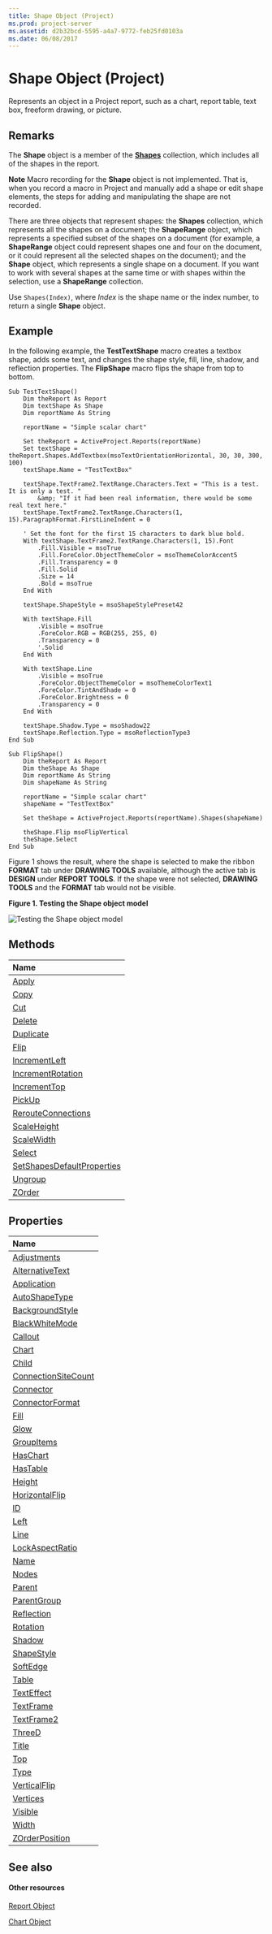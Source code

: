 ```yaml
---
title: Shape Object (Project)
ms.prod: project-server
ms.assetid: d2b32bcd-5595-a4a7-9772-feb25fd0103a
ms.date: 06/08/2017
---
```



# Shape Object (Project)
Represents an object in a Project report, such as a chart, report table, text box, freeform drawing, or picture.
 

## Remarks

The **Shape** object is a member of the **[Shapes](shapes-object-project.md)** collection, which includes all of the shapes in the report.
 

 

 **Note**  Macro recording for the **Shape** object is not implemented. That is, when you record a macro in Project and manually add a shape or edit shape elements, the steps for adding and manipulating the shape are not recorded.
 

There are three objects that represent shapes: the **Shapes** collection, which represents all the shapes on a document; the **ShapeRange** object, which represents a specified subset of the shapes on a document (for example, a **ShapeRange** object could represent shapes one and four on the document, or it could represent all the selected shapes on the document); and the **Shape** object, which represents a single shape on a document. If you want to work with several shapes at the same time or with shapes within the selection, use a **ShapeRange** collection.
 

 
Use  `Shapes(Index)`, where  _Index_ is the shape name or the index number, to return a single **Shape** object.
 

 

## Example

In the following example, the **TestTextShape** macro creates a textbox shape, adds some text, and changes the shape style, fill, line, shadow, and reflection properties. The **FlipShape** macro flips the shape from top to bottom.
 

 

```
Sub TestTextShape()
    Dim theReport As Report
    Dim textShape As Shape
    Dim reportName As String
    
    reportName = "Simple scalar chart"
    
    Set theReport = ActiveProject.Reports(reportName)
    Set textShape = theReport.Shapes.AddTextbox(msoTextOrientationHorizontal, 30, 30, 300, 100)
    textShape.Name = "TestTextBox"
    
    textShape.TextFrame2.TextRange.Characters.Text = "This is a test. It is only a test. " _
        &amp; "If it had been real information, there would be some real text here."
    textShape.TextFrame2.TextRange.Characters(1, 15).ParagraphFormat.FirstLineIndent = 0
    
    ' Set the font for the first 15 characters to dark blue bold.
    With textShape.TextFrame2.TextRange.Characters(1, 15).Font
        .Fill.Visible = msoTrue
        .Fill.ForeColor.ObjectThemeColor = msoThemeColorAccent5
        .Fill.Transparency = 0
        .Fill.Solid
        .Size = 14
        .Bold = msoTrue
    End With
    
    textShape.ShapeStyle = msoShapeStylePreset42
    
    With textShape.Fill
        .Visible = msoTrue
        .ForeColor.RGB = RGB(255, 255, 0)
        .Transparency = 0
        '.Solid
    End With
   
    With textShape.Line
        .Visible = msoTrue
        .ForeColor.ObjectThemeColor = msoThemeColorText1
        .ForeColor.TintAndShade = 0
        .ForeColor.Brightness = 0
        .Transparency = 0
    End With

    textShape.Shadow.Type = msoShadow22
    textShape.Reflection.Type = msoReflectionType3
End Sub

Sub FlipShape()
    Dim theReport As Report
    Dim theShape As Shape
    Dim reportName As String
    Dim shapeName As String
    
    reportName = "Simple scalar chart"
    shapeName = "TestTextBox"
    
    Set theShape = ActiveProject.Reports(reportName).Shapes(shapeName)

    theShape.Flip msoFlipVertical
    theShape.Select
End Sub
```

Figure 1 shows the result, where the shape is selected to make the ribbon **FORMAT** tab under **DRAWING TOOLS** available, although the active tab is **DESIGN** under **REPORT TOOLS**. If the shape were not selected, **DRAWING TOOLS** and the **FORMAT** tab would not be visible.
 

 

**Figure 1. Testing the Shape object model**

 
![Testing the Shape object model](images/pj15_VBA_ShapeObject.gif)
 

 

## Methods



|**Name**|
|:-----|
|[Apply](shape-apply-method-project.md)|
|[Copy](shape-copy-method-project.md)|
|[Cut](shape-cut-method-project.md)|
|[Delete](shape-delete-method-project.md)|
|[Duplicate](shape-duplicate-method-project.md)|
|[Flip](shape-flip-method-project.md)|
|[IncrementLeft](shape-incrementleft-method-project.md)|
|[IncrementRotation](shape-incrementrotation-method-project.md)|
|[IncrementTop](shape-incrementtop-method-project.md)|
|[PickUp](shape-pickup-method-project.md)|
|[RerouteConnections](shape-rerouteconnections-method-project.md)|
|[ScaleHeight](shape-scaleheight-method-project.md)|
|[ScaleWidth](shape-scalewidth-method-project.md)|
|[Select](shape-select-method-project.md)|
|[SetShapesDefaultProperties](shape-setshapesdefaultproperties-method-project.md)|
|[Ungroup](shape-ungroup-method-project.md)|
|[ZOrder](shape-zorder-method-project.md)|

## Properties



|**Name**|
|:-----|
|[Adjustments](shape-adjustments-property-project.md)|
|[AlternativeText](shape-alternativetext-property-project.md)|
|[Application](shape-application-property-project.md)|
|[AutoShapeType](shape-autoshapetype-property-project.md)|
|[BackgroundStyle](shape-backgroundstyle-property-project.md)|
|[BlackWhiteMode](shape-blackwhitemode-property-project.md)|
|[Callout](shape-callout-property-project.md)|
|[Chart](shape-chart-property-project.md)|
|[Child](shape-child-property-project.md)|
|[ConnectionSiteCount](shape-connectionsitecount-property-project.md)|
|[Connector](shape-connector-property-project.md)|
|[ConnectorFormat](shape-connectorformat-property-project.md)|
|[Fill](shape-fill-property-project.md)|
|[Glow](shape-glow-property-project.md)|
|[GroupItems](shape-groupitems-property-project.md)|
|[HasChart](shape-haschart-property-project.md)|
|[HasTable](shape-hastable-property-project.md)|
|[Height](shape-height-property-project.md)|
|[HorizontalFlip](shape-horizontalflip-property-project.md)|
|[ID](shape-id-property-project.md)|
|[Left](shape-left-property-project.md)|
|[Line](shape-line-property-project.md)|
|[LockAspectRatio](shape-lockaspectratio-property-project.md)|
|[Name](shape-name-property-project.md)|
|[Nodes](shape-nodes-property-project.md)|
|[Parent](shape-parent-property-project.md)|
|[ParentGroup](shape-parentgroup-property-project.md)|
|[Reflection](shape-reflection-property-project.md)|
|[Rotation](shape-rotation-property-project.md)|
|[Shadow](shape-shadow-property-project.md)|
|[ShapeStyle](shape-shapestyle-property-project.md)|
|[SoftEdge](shape-softedge-property-project.md)|
|[Table](shape-table-property-project.md)|
|[TextEffect](shape-texteffect-property-project.md)|
|[TextFrame](shape-textframe-property-project.md)|
|[TextFrame2](shape-textframe2-property-project.md)|
|[ThreeD](shape-threed-property-project.md)|
|[Title](shape-title-property-project.md)|
|[Top](shape-top-property-project.md)|
|[Type](shape-type-property-project.md)|
|[VerticalFlip](shape-verticalflip-property-project.md)|
|[Vertices](shape-vertices-property-project.md)|
|[Visible](shape-visible-property-project.md)|
|[Width](shape-width-property-project.md)|
|[ZOrderPosition](shape-zorderposition-property-project.md)|

## See also


#### Other resources


 
[Report Object](report-object-project.md)
 
[Chart Object](chart-object-project.md)
